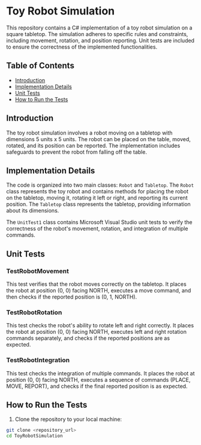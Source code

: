 # Toy Robot Simulation

This repository contains a C# implementation of a toy robot simulation on a square tabletop. The simulation adheres to specific rules and constraints, including movement, rotation, and position reporting. Unit tests are included to ensure the correctness of the implemented functionalities.

## Table of Contents
- [Introduction](#introduction)
- [Implementation Details](#implementation-details)
- [Unit Tests](#unit-tests)
- [How to Run the Tests](#how-to-run-the-tests)

## Introduction

The toy robot simulation involves a robot moving on a tabletop with dimensions 5 units x 5 units. The robot can be placed on the table, moved, rotated, and its position can be reported. The implementation includes safeguards to prevent the robot from falling off the table.

## Implementation Details

The code is organized into two main classes: `Robot` and `Tabletop`. The `Robot` class represents the toy robot and contains methods for placing the robot on the tabletop, moving it, rotating it left or right, and reporting its current position. The `Tabletop` class represents the tabletop, providing information about its dimensions.

The `UnitTest1` class contains Microsoft Visual Studio unit tests to verify the correctness of the robot's movement, rotation, and integration of multiple commands.

## Unit Tests

### TestRobotMovement

This test verifies that the robot moves correctly on the tabletop. It places the robot at position (0, 0) facing NORTH, executes a move command, and then checks if the reported position is (0, 1, NORTH).

### TestRobotRotation

This test checks the robot's ability to rotate left and right correctly. It places the robot at position (0, 0) facing NORTH, executes left and right rotation commands separately, and checks if the reported positions are as expected.

### TestRobotIntegration

This test checks the integration of multiple commands. It places the robot at position (0, 0) facing NORTH, executes a sequence of commands (PLACE, MOVE, REPORT), and checks if the final reported position is as expected.

## How to Run the Tests

1. Clone the repository to your local machine:

```bash
git clone <repository_url>
cd ToyRobotSimulation
